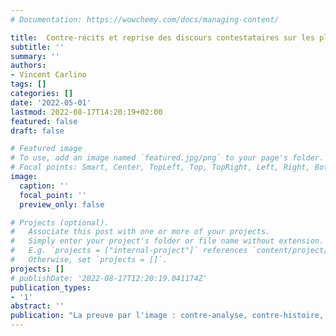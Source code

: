 ```yaml
---
# Documentation: https://wowchemy.com/docs/managing-content/

title:  Contre-récits et reprise des discours contestataires sur les plateformes vidéo
subtitle: ''
summary: ''
authors:
- Vincent Carlino
tags: []
categories: []
date: '2022-05-01'
lastmod: 2022-08-17T14:20:19+02:00
featured: false
draft: false

# Featured image
# To use, add an image named `featured.jpg/png` to your page's folder.
# Focal points: Smart, Center, TopLeft, Top, TopRight, Left, Right, BottomLeft, Bottom, BottomRight.
image:
  caption: ''
  focal_point: ''
  preview_only: false

# Projects (optional).
#   Associate this post with one or more of your projects.
#   Simply enter your project's folder or file name without extension.
#   E.g. `projects = ["internal-project"]` references `content/project/deep-learning/index.md`.
#   Otherwise, set `projects = []`.
projects: []
# publishDate: '2022-08-17T12:20:19.041174Z'
publication_types:
- '1'
abstract: ''
publication: "La preuve par l'image : contre-analyse, contre-histoire, complotisme"
---
```

